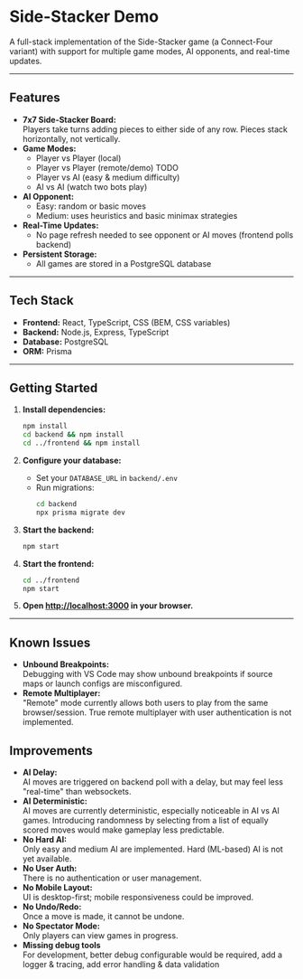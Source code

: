 # Side-Stacker Demo

A full-stack implementation of the Side-Stacker game (a Connect-Four variant) with support for multiple game modes, AI opponents, and real-time updates.

---

## Features

- **7x7 Side-Stacker Board:**  
  Players take turns adding pieces to either side of any row. Pieces stack horizontally, not vertically.
- **Game Modes:**  
  - Player vs Player (local)
  - Player vs Player (remote/demo) TODO
  - Player vs AI (easy & medium difficulty)
  - AI vs AI (watch two bots play)
- **AI Opponent:**  
  - Easy: random or basic moves
  - Medium: uses heuristics and basic minimax strategies
- **Real-Time Updates:**  
  - No page refresh needed to see opponent or AI moves (frontend polls backend)
- **Persistent Storage:**  
  - All games are stored in a PostgreSQL database

---

## Tech Stack

- **Frontend:** React, TypeScript, CSS (BEM, CSS variables)
- **Backend:** Node.js, Express, TypeScript
- **Database:** PostgreSQL
- **ORM:** Prisma

---

## Getting Started

1. **Install dependencies:**
   ```sh
   npm install
   cd backend && npm install
   cd ../frontend && npm install
   ```

2. **Configure your database:**
   - Set your `DATABASE_URL` in `backend/.env`
   - Run migrations:
     ```sh
     cd backend
     npx prisma migrate dev
     ```

3. **Start the backend:**
   ```sh
   npm start
   ```

4. **Start the frontend:**
   ```sh
   cd ../frontend
   npm start
   ```

5. **Open [http://localhost:3000](http://localhost:3000) in your browser.**

---

## Known Issues

- **Unbound Breakpoints:**  
  Debugging with VS Code may show unbound breakpoints if source maps or launch configs are misconfigured.
- **Remote Multiplayer:**  
  "Remote" mode currently allows both users to play from the same browser/session. True remote multiplayer with user authentication is not implemented.


## Improvements

- **AI Delay:**  
  AI moves are triggered on backend poll with a delay, but may feel less "real-time" than websockets.
- **AI Deterministic:**  
  AI moves are currently deterministic, especially noticeable in AI vs AI games. Introducing randomness by selecting from a list of equally scored moves would make gameplay less predictable.
- **No Hard AI:**  
  Only easy and medium AI are implemented. Hard (ML-based) AI is not yet available.
- **No User Auth:**  
  There is no authentication or user management.
- **No Mobile Layout:**  
  UI is desktop-first; mobile responsiveness could be improved.
- **No Undo/Redo:**  
  Once a move is made, it cannot be undone.
- **No Spectator Mode:**  
  Only players can view games in progress.
- **Missing debug tools**  
  For development, better debug configurable would be required, add a logger & tracing, add error handling & data validation

